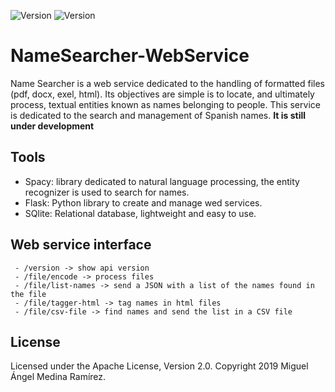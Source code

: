 ![Version](https://img.shields.io/badge/version-1.0-brightgreen.svg?style=flat-square)
![Version](https://img.shields.io/badge/release-beta-green.svg?style=flat-square)

# NameSearcher-WebService
Name Searcher is a web service dedicated to the handling of formatted files (pdf, docx, exel, html). Its objectives are simple is to locate, and ultimately process, textual entities known as names belonging to people. This service is dedicated to the search and management of Spanish names.
**It is still under development**

  ## Tools
  - Spacy: library dedicated to natural language processing, the entity recognizer is used to search for names.
  - Flask: Python library to create and manage wed services.
  - SQlite: Relational database, lightweight and easy to use.
  
  ## Web service interface
     - /version -> show api version
     - /file/encode -> process files
     - /file/list-names -> send a JSON with a list of the names found in the file
     - /file/tagger-html -> tag names in html files
     - /file/csv-file -> find names and send the list in a CSV file
 
 ## License
 Licensed under the Apache License, Version 2.0. Copyright 2019 Miguel Ángel Medina Ramírez.

